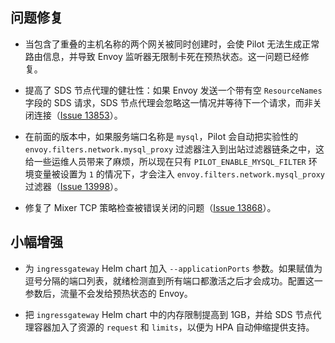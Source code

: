 ## 问题修复

- 当包含了重叠的主机名称的两个网关被同时创建时，会使 Pilot 无法生成正常路由信息，并导致 Envoy 监听器无限制卡死在预热状态。这一问题已经修复。

- 提高了 SDS 节点代理的健壮性：如果 Envoy 发送一个带有空 `ResourceNames` 字段的 SDS 请求，SDS 节点代理会忽略这一情况并等待下一个请求，而非关闭连接（[Issue 13853](https://github.com/istio/istio/issues/13853)）。

- 在前面的版本中，如果服务端口名称是 `mysql`，Pilot 会自动把实验性的 `envoy.filters.network.mysql_proxy` 过滤器注入到出站过滤器链条之中，这给一些运维人员带来了麻烦，所以现在只有 `PILOT_ENABLE_MYSQL_FILTER` 环境变量被设置为 `1` 的情况下，才会注入 `envoy.filters.network.mysql_proxy` 过滤器（[Issue 13998](https://github.com/istio/istio/issues/13998)）。

- 修复了 Mixer TCP 策略检查被错误关闭的问题（[Issue 13868](https://github.com/istio/istio/issues/13868)）。

## 小幅增强

- 为 `ingressgateway` Helm chart 加入 `--applicationPorts` 参数。如果赋值为逗号分隔的端口列表，就绪检测直到所有端口都激活之后才会成功。配置这一参数后，流量不会发给预热状态的 Envoy。

- 把 `ingressgateway` Helm chart 中的内存限制提高到 1GB，并给 SDS 节点代理容器加入了资源的 `request` 和 `limits`，以便为 HPA 自动伸缩提供支持。
